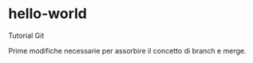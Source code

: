 # hello-world
Tutorial Git

Prime modifiche necessarie per assorbire il concetto di branch e merge.
